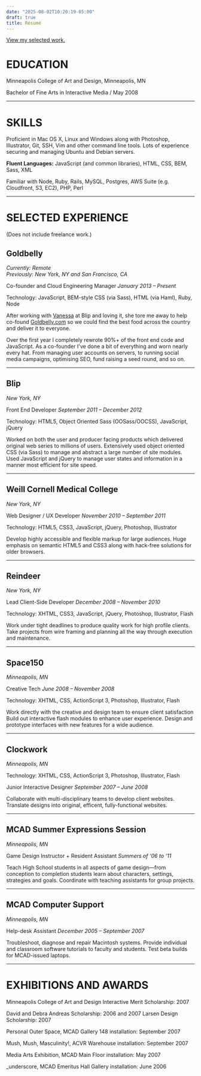 ```yaml
---
date: "2025-08-02T10:20:19-05:00"
draft: true
title: Résumé
---
```


[View my selected work.](/work/)

# EDUCATION

Minneapolis College of Art and Design, Minneapolis, MN

Bachelor of Fine Arts in Interactive Media / May 2008

---------------------

# SKILLS

Proficient in Mac OS X, Linux and Windows along with Photoshop, Illustrator,
Git, SSH, Vim and other command line tools. Lots of experience securing and
managing Ubuntu and Debian servers.

**Fluent Languages:** JavaScript (and common libraries), HTML, CSS, BEM, Sass,
XML

Familiar with Node, Ruby, Rails, MySQL, Postgres, AWS Suite (e.g. Cloudfront,
S3, EC2), PHP, Perl

----------------

# SELECTED EXPERIENCE

(Does not include freelance work.)

## Goldbelly
*Currently: Remote*</br>
*Previously: New York, NY and San Francisco, CA*

Co-founder and Cloud Engineering Manager *January 2013 – Present*

Technology: JavaScript, BEM-style CSS (via Sass), HTML (via Haml), Ruby, Node

After working with [Vanessa][] at Blip and loving it, she tore
me away to help co-found [Goldbelly.com][] so we could find the best food across
the country and deliver it to everyone.

Over the first year I completely rewrote 90%+ of the front end code and
JavaScript.  As a co-founder I've done a bit of everything and worn nearly
every hat. From managing user accounts on servers, to running social media
campaigns, optimising SEO, fund raising a seed round, and so on.

[vanessa]: https://www.linkedin.com/in/vanessatorrivilla/
[goldbelly.com]: https://www.goldbelly.com

-----------------

## Blip
*New York, NY*

Front End Developer *September 2011 – December 2012*

Technology: HTML5, Object Oriented Sass (OOSass/OOCSS), JavaScript, jQuery

Worked on both the user and producer facing products which delivered original
web series to millions of users. Extensively used object oriented CSS (via
Sass) to manage and abstract a large number of site modules. Used JavaScript
and jQuery to manage user states and information in a manner most efficient for
site speed.

-----------------

## Weill Cornell Medical College
*New York, NY*

Web Designer / UX Developer *November 2010 – September 2011*

Technology: HTML5, CSS3, JavaScript, jQuery, Photoshop, Illustrator

Develop highly accessible and flexible markup for large audiences. Huge
emphasis on semantic HTML5 and CSS3 along with hack-free solutions for older
browsers.

-----------------

## Reindeer
*New York, NY*

Lead Client-Side Developer *December 2008 – November 2010*

Technology: XHTML, CSS3, JavaScript, jQuery, Photoshop, Illustrator, Flash

Work under tight deadlines to produce quality work for high profile clients.
Take projects from wire framing and planning all the way through execution and
maintenance.

-----------------
## Space150
*Minneapolis, MN*

Creative Tech *June 2008 – November 2008*

Technology: XHTML, CSS, ActionScript 3, Photoshop, Illustrator, Flash

Work directly with the creative and design team to ensure client satisfaction
Build out interactive flash modules to enhance user experience. Design and
prototype interfaces with new features for a wide audience.

------------------
## Clockwork
*Minneapolis, MN*

Technology: XHTML, CSS, ActionScript 3, Photoshop, Illustrator, Flash

Junior Interactive Designer *September 2007 – June 2008*

Collaborate with multi-disciplinary teams to develop client websites. Translate
designs into original, efficent, fully-functional websites.

-------------------
## MCAD Summer Expressions Session
*Minneapolis, MN*

Game Design Instructor + Resident Assistant *Summers of ‘06 to ‘11*

Teach High School students in all aspects of game design—from conception to
completion students learn about characters, settings, strategies and goals.
Coordinate with teaching assistants for group projects.

---------------------
## MCAD Computer Support
*Minneapolis, MN*

Help-desk Assistant *December 2005 – September 2007*

Troubleshoot, diagnose and repair Macintosh systems. Provide individual and
classroom software tutorials to faculty and students. Test beta builds for
MCAD-issued laptops.

-------------------------
# EXHIBITIONS AND AWARDS

Minneapolis College of Art and Design Interactive Merit Scholarship: 2007

David and Debra Andreas Scholarship: 2006 and 2007 Larsen Design Scholarship: 2007

Personal Outer Space, MCAD Gallery 148 installation: September 2007

Mush, Mush, Masculinity!, ACVR Warehouse installation: September 2007

Media Arts Exhibition, MCAD Main Floor installation: May 2007

_underscore, MCAD Emeritus Hall Gallery installation: June 2006
